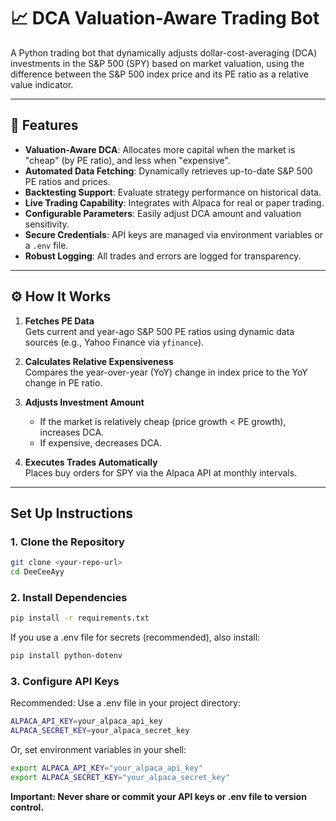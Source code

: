 # 📈 DCA Valuation-Aware Trading Bot

A Python trading bot that dynamically adjusts dollar-cost-averaging (DCA) investments in the S&P 500 (SPY) based on market valuation, using the difference between the S&P 500 index price and its PE ratio as a relative value indicator.

---

## 🔧 Features

- **Valuation-Aware DCA**: Allocates more capital when the market is "cheap" (by PE ratio), and less when "expensive".
- **Automated Data Fetching**: Dynamically retrieves up-to-date S&P 500 PE ratios and prices.
- **Backtesting Support**: Evaluate strategy performance on historical data.
- **Live Trading Capability**: Integrates with Alpaca for real or paper trading.
- **Configurable Parameters**: Easily adjust DCA amount and valuation sensitivity.
- **Secure Credentials**: API keys are managed via environment variables or a `.env` file.
- **Robust Logging**: All trades and errors are logged for transparency.

---

## ⚙️ How It Works

1. **Fetches PE Data**  
   Gets current and year-ago S&P 500 PE ratios using dynamic data sources (e.g., Yahoo Finance via `yfinance`).

2. **Calculates Relative Expensiveness**  
   Compares the year-over-year (YoY) change in index price to the YoY change in PE ratio.

3. **Adjusts Investment Amount**  
   - If the market is relatively cheap (price growth < PE growth), increases DCA.
   - If expensive, decreases DCA.

4. **Executes Trades Automatically**  
   Places buy orders for SPY via the Alpaca API at monthly intervals.

---
## Set Up Instructions

### 1. Clone the Repository
```sh
git clone <your-repo-url>
cd DeeCeeAyy
```

### 2. Install Dependencies
```sh
pip install -r requirements.txt
```

If you use a .env file for secrets (recommended), also install:

```sh
pip install python-dotenv
```

### 3. Configure API Keys

Recommended: Use a .env file in your project directory:

```sh
ALPACA_API_KEY=your_alpaca_api_key
ALPACA_SECRET_KEY=your_alpaca_secret_key
```

Or, set environment variables in your shell:

```sh
export ALPACA_API_KEY="your_alpaca_api_key"
export ALPACA_SECRET_KEY="your_alpaca_secret_key"
```

**Important: Never share or commit your API keys or .env file to version control.**
